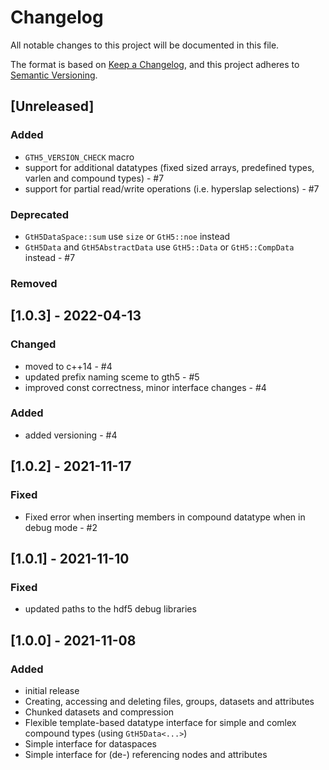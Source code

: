 # Changelog
All notable changes to this project will be documented in this file.

The format is based on [Keep a Changelog](https://keepachangelog.com/en/1.0.0/),
and this project adheres to [Semantic Versioning](https://semver.org/spec/v2.0.0.html).

## [Unreleased]
### Added
- `GTH5_VERSION_CHECK` macro
- support for additional datatypes (fixed sized arrays, predefined types, varlen and compound types) - #7
- support for partial read/write operations (i.e. hyperslap selections) - #7 

### Deprecated 
- `GtH5DataSpace::sum` use `size` or `GtH5::noe` instead
- `GtH5Data` and `GtH5AbstractData` use `GtH5::Data` or `GtH5::CompData` instead - #7

### Removed

## [1.0.3] - 2022-04-13
### Changed 
- moved to c++14 - #4
- updated prefix naming sceme to gth5 - #5
- improved const correctness, minor interface changes - #4

### Added
- added versioning - #4

## [1.0.2] - 2021-11-17
### Fixed
- Fixed error when inserting members in compound datatype when in debug mode - #2

## [1.0.1] - 2021-11-10
### Fixed
- updated paths to the hdf5 debug libraries

## [1.0.0] - 2021-11-08
### Added
- initial release
- Creating, accessing and deleting files, groups, datasets and attributes
- Chunked datasets and compression
- Flexible template-based datatype interface for simple and comlex compound types (using `GtH5Data<...>`)
- Simple interface for dataspaces
- Simple interface for (de-) referencing nodes and attributes
